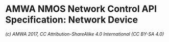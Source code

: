 # AMWA NMOS Network Control API Specification: Network Device

_(c) AMWA 2017, CC Attribution-ShareAlike 4.0 International (CC BY-SA 4.0)_


